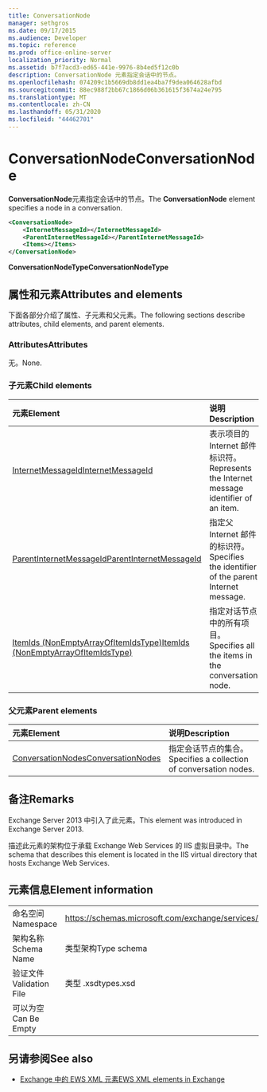 ```yaml
---
title: ConversationNode
manager: sethgros
ms.date: 09/17/2015
ms.audience: Developer
ms.topic: reference
ms.prod: office-online-server
localization_priority: Normal
ms.assetid: b7f7acd3-ed65-441e-9976-8b4ed5f12c0b
description: ConversationNode 元素指定会话中的节点。
ms.openlocfilehash: 074209c1b5669db8dd1ea4ba7f9dea064628afbd
ms.sourcegitcommit: 88ec988f2bb67c1866d06b361615f3674a24e795
ms.translationtype: MT
ms.contentlocale: zh-CN
ms.lasthandoff: 05/31/2020
ms.locfileid: "44462701"
---
```

# <a name="conversationnode"></a><span data-ttu-id="acb13-103">ConversationNode</span><span class="sxs-lookup"><span data-stu-id="acb13-103">ConversationNode</span></span>

<span data-ttu-id="acb13-104">**ConversationNode**元素指定会话中的节点。</span><span class="sxs-lookup"><span data-stu-id="acb13-104">The **ConversationNode** element specifies a node in a conversation.</span></span> 
  
```XML
<ConversationNode>
    <InternetMessageId></InternetMessageId>
    <ParentInternetMessageId></ParentInternetMessageId>
    <Items></Items>
</ConversationNode>
```

 <span data-ttu-id="acb13-105">**ConversationNodeType**</span><span class="sxs-lookup"><span data-stu-id="acb13-105">**ConversationNodeType**</span></span>
## <a name="attributes-and-elements"></a><span data-ttu-id="acb13-106">属性和元素</span><span class="sxs-lookup"><span data-stu-id="acb13-106">Attributes and elements</span></span>

<span data-ttu-id="acb13-107">下面各部分介绍了属性、子元素和父元素。</span><span class="sxs-lookup"><span data-stu-id="acb13-107">The following sections describe attributes, child elements, and parent elements.</span></span>
  
### <a name="attributes"></a><span data-ttu-id="acb13-108">Attributes</span><span class="sxs-lookup"><span data-stu-id="acb13-108">Attributes</span></span>

<span data-ttu-id="acb13-109">无。</span><span class="sxs-lookup"><span data-stu-id="acb13-109">None.</span></span>
  
### <a name="child-elements"></a><span data-ttu-id="acb13-110">子元素</span><span class="sxs-lookup"><span data-stu-id="acb13-110">Child elements</span></span>

|<span data-ttu-id="acb13-111">**元素**</span><span class="sxs-lookup"><span data-stu-id="acb13-111">**Element**</span></span>|<span data-ttu-id="acb13-112">**说明**</span><span class="sxs-lookup"><span data-stu-id="acb13-112">**Description**</span></span>|
|:-----|:-----|
|[<span data-ttu-id="acb13-113">InternetMessageId</span><span class="sxs-lookup"><span data-stu-id="acb13-113">InternetMessageId</span></span>](internetmessageid.md) <br/> |<span data-ttu-id="acb13-114">表示项目的 Internet 邮件标识符。</span><span class="sxs-lookup"><span data-stu-id="acb13-114">Represents the Internet message identifier of an item.</span></span>  <br/> |
|[<span data-ttu-id="acb13-115">ParentInternetMessageId</span><span class="sxs-lookup"><span data-stu-id="acb13-115">ParentInternetMessageId</span></span>](parentinternetmessageid.md) <br/> |<span data-ttu-id="acb13-116">指定父 Internet 邮件的标识符。</span><span class="sxs-lookup"><span data-stu-id="acb13-116">Specifies the identifier of the parent Internet message.</span></span>  <br/> |
|[<span data-ttu-id="acb13-117">ItemIds (NonEmptyArrayOfItemIdsType)</span><span class="sxs-lookup"><span data-stu-id="acb13-117">ItemIds (NonEmptyArrayOfItemIdsType)</span></span>](itemids-nonemptyarrayofitemidstype.md) <br/> |<span data-ttu-id="acb13-118">指定对话节点中的所有项目。</span><span class="sxs-lookup"><span data-stu-id="acb13-118">Specifies all the items in the conversation node.</span></span>  <br/> |
   
### <a name="parent-elements"></a><span data-ttu-id="acb13-119">父元素</span><span class="sxs-lookup"><span data-stu-id="acb13-119">Parent elements</span></span>

|<span data-ttu-id="acb13-120">**元素**</span><span class="sxs-lookup"><span data-stu-id="acb13-120">**Element**</span></span>|<span data-ttu-id="acb13-121">**说明**</span><span class="sxs-lookup"><span data-stu-id="acb13-121">**Description**</span></span>|
|:-----|:-----|
|[<span data-ttu-id="acb13-122">ConversationNodes</span><span class="sxs-lookup"><span data-stu-id="acb13-122">ConversationNodes</span></span>](conversationnodes.md) <br/> |<span data-ttu-id="acb13-123">指定会话节点的集合。</span><span class="sxs-lookup"><span data-stu-id="acb13-123">Specifies a collection of conversation nodes.</span></span>  <br/> |
   
## <a name="remarks"></a><span data-ttu-id="acb13-124">备注</span><span class="sxs-lookup"><span data-stu-id="acb13-124">Remarks</span></span>

<span data-ttu-id="acb13-125">Exchange Server 2013 中引入了此元素。</span><span class="sxs-lookup"><span data-stu-id="acb13-125">This element was introduced in Exchange Server 2013.</span></span>
  
<span data-ttu-id="acb13-126">描述此元素的架构位于承载 Exchange Web Services 的 IIS 虚拟目录中。</span><span class="sxs-lookup"><span data-stu-id="acb13-126">The schema that describes this element is located in the IIS virtual directory that hosts Exchange Web Services.</span></span>
  
## <a name="element-information"></a><span data-ttu-id="acb13-127">元素信息</span><span class="sxs-lookup"><span data-stu-id="acb13-127">Element information</span></span>

|||
|:-----|:-----|
|<span data-ttu-id="acb13-128">命名空间</span><span class="sxs-lookup"><span data-stu-id="acb13-128">Namespace</span></span>  <br/> |https://schemas.microsoft.com/exchange/services/2006/types  <br/> |
|<span data-ttu-id="acb13-129">架构名称</span><span class="sxs-lookup"><span data-stu-id="acb13-129">Schema Name</span></span>  <br/> |<span data-ttu-id="acb13-130">类型架构</span><span class="sxs-lookup"><span data-stu-id="acb13-130">Type schema</span></span>  <br/> |
|<span data-ttu-id="acb13-131">验证文件</span><span class="sxs-lookup"><span data-stu-id="acb13-131">Validation File</span></span>  <br/> |<span data-ttu-id="acb13-132">类型 .xsd</span><span class="sxs-lookup"><span data-stu-id="acb13-132">types.xsd</span></span>  <br/> |
|<span data-ttu-id="acb13-133">可以为空</span><span class="sxs-lookup"><span data-stu-id="acb13-133">Can Be Empty</span></span>  <br/> ||
   
## <a name="see-also"></a><span data-ttu-id="acb13-134">另请参阅</span><span class="sxs-lookup"><span data-stu-id="acb13-134">See also</span></span>



- [<span data-ttu-id="acb13-135">Exchange 中的 EWS XML 元素</span><span class="sxs-lookup"><span data-stu-id="acb13-135">EWS XML elements in Exchange</span></span>](ews-xml-elements-in-exchange.md)

